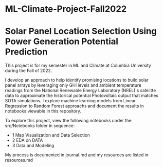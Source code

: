 # ML-Climate-Project-Fall2022
<!-- 
Throughout the semester each student will work on an individual project, which you will summarize in a final technical paper. You will showcase and document your work through a private git repository following this template.

The organization of this repository is as follows:

```
abstract.md
journal.md
doc/
src/
etc/
```
- The file `abstract.md` simply contains an abstract of the project. At first, it is an aspirational abstract, one that describes the research program you want to complete. You will refine it through the semester.
- The file `journal.md` is a diary of your progress. It contains dated entries with a description of what you are doing, what you found, what you are thinking, and so on. It is mainly a resource for you, but I will glance at it too (at the end of the semester). Please update and commit it at least once per week.
- The `doc/` directory contains the LaTeX document that you are writing. We will provide a template for your final paper.
- The `src/` directory contains the code you are writing. The data you are analyzing should live here too.
- The `etc/` directory contains anything else — materials, notes, photos of whiteboards, and so on — that you want to keep track of.
There should be nothing else in the top level directory of your repository.

Commit often, at least every week. You are graded on the quality of the project and the path that you took to get there. -->
# Solar Panel Location Selection Using Power Generation Potential Prediction

This project is for my semester in ML and Climate at Columbia University during the Fall of 2022. 

I develop an approach to help identify promising locations to build solar panel arrays by leveraging  only GHI levels and ambient temperature readings from the National Renewable Energy Laboratory (NREL)'s satelitte data to approximate the historical potential Photovoltaic output that matches SOTA simulations. I explore machine learning models from Linear Regression to Random Forest approachs and document the results in notebooks viewable in this repository.

To explore this project, view the following notebooks under the src/Notebooks folder in sequence:
- 1 Map Visualization and Data Selection
- 2 EDA on DATA
- 3 Data and Modeling

My process is documented in journal.md and my resources are listed in resources.md
